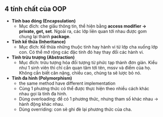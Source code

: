 ## 4 tính chất của OOP

- **Tính bao đóng (Encapsulation)**
    - Mục đích: che giấu thông tin, thể hiện bằng **access modifier → private, get, set**. Ngoài ra, các lớp liên quan tới nhau được gom chung lại thành **package**.
- **Tính kế thừa (Inheritance)**
    - Mục đích: Kế thừa những thuộc tính hay hành vi từ lớp cha xuống lớp con. Có thể mở rộng các đặc tính đó hay thay đổi các hành vi.
- **Tính trừu trượng (Abstraction)**
    - Mục đích: trừu tượng hóa đối tượng từ phức tạp thành đơn giản. Kiểu như 1 sinh viên thì chỉ cần quan tâm tới tên, mssv và điểm của họ. Không cần biết cân nặng, chiều cao, chúng ta sẽ lược bỏ nó.
- **Tính đa hình (Polymorphism)**
    - the same method have different implementation
    - Cùng 1 phương thức có thể được thực hiện theo nhiều cách khác nhau gọi là tính đa hình.
    - Dùng overloading: để có 1 phương thức, nhưng tham số khác nhau → hành động khác nhau.
    - Dùng overriding: con sẽ ghi đè lại phương thức của cha.